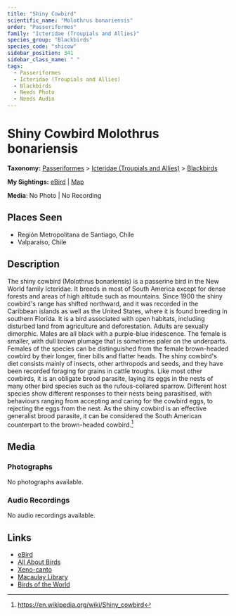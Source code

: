```yaml
---
title: "Shiny Cowbird"
scientific_name: "Molothrus bonariensis"
order: "Passeriformes"
family: "Icteridae (Troupials and Allies)"
species_group: "Blackbirds"
species_code: "shicow"
sidebar_position: 341
sidebar_class_name: " "
tags: 
  - Passeriformes
  - Icteridae (Troupials and Allies)
  - Blackbirds
  - Needs Photo
  - Needs Audio
---
```


# Shiny Cowbird <span className='sci_name'>Molothrus bonariensis</span>

**Taxonomy:** [Passeriformes](/tags/passeriformes) > [Icteridae (Troupials and Allies)](/tags/icteridae-troupials-and-allies) > [Blackbirds](/tags/blackbirds)

**My Sightings:** [eBird](https://ebird.org/lifelist?r=world&time=life&spp=shicow) | [Map](/map?species_code=shicow)

**Media**: No Photo | No Recording

## Places Seen

* Región Metropolitana de Santiago, Chile
* Valparaíso, Chile

## Description
The shiny cowbird (Molothrus bonariensis) is a passerine bird in the New World family Icteridae. It breeds in most of South America except for dense forests and areas of high altitude such as mountains. Since 1900 the shiny cowbird's range has shifted northward, and it was recorded in the Caribbean islands as well as the United States, where it is found breeding in southern Florida. It is a bird associated with open habitats, including disturbed land from agriculture and deforestation.
Adults are sexually dimorphic. Males are all black with a purple-blue iridescence. The female is smaller, with dull brown plumage that is sometimes paler on the underparts. Females of the species can be distinguished from the female brown-headed cowbird by their longer, finer bills and flatter heads. The shiny cowbird's diet consists mainly of insects, other arthropods and seeds, and they have been recorded foraging for grains in cattle troughs.
Like most other cowbirds, it is an obligate brood parasite, laying its eggs in the nests of many other bird species such as the rufous-collared sparrow. Different host species show different responses to their nests being parasitised, with behaviours ranging from accepting and caring for the cowbird eggs, to rejecting the eggs from the nest. As the shiny cowbird is an effective generalist brood parasite, it can be considered the South American counterpart to the brown-headed cowbird.[^1]

[^1]: https://en.wikipedia.org/wiki/Shiny_cowbird

## Media
### Photographs
No photographs available.

### Audio Recordings
No audio recordings available.

## Links
* [eBird](https://ebird.org/species/shicow) 
* [All About Birds](https://www.allaboutbirds.org/guide/shicow) 
* [Xeno-canto](https://www.xeno-canto.org/species/molothrus-bonariensis) 
* [Macaulay Library](https://search.macaulaylibrary.org/catalog?taxonCode=shicow&sort=rating_rank_desc)
* [Birds of the World](https://birdsoftheworld.org/bow/species/shicow)
